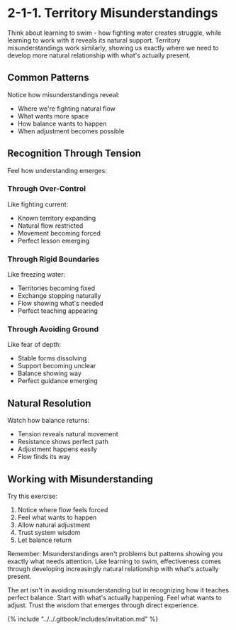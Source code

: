 # 2-1-1. Territory Misunderstandings

Think about learning to swim - how fighting water creates struggle, while learning to work with it reveals its natural support. Territory misunderstandings work similarly, showing us exactly where we need to develop more natural relationship with what's actually present.

## Common Patterns

Notice how misunderstandings reveal:

* Where we're fighting natural flow
* What wants more space
* How balance wants to happen
* When adjustment becomes possible

## Recognition Through Tension

Feel how understanding emerges:

### Through Over-Control

Like fighting current:

* Known territory expanding
* Natural flow restricted
* Movement becoming forced
* Perfect lesson emerging

### Through Rigid Boundaries

Like freezing water:

* Territories becoming fixed
* Exchange stopping naturally
* Flow showing what's needed
* Perfect teaching appearing

### Through Avoiding Ground

Like fear of depth:

* Stable forms dissolving
* Support becoming unclear
* Balance showing way
* Perfect guidance emerging

## Natural Resolution

Watch how balance returns:

* Tension reveals natural movement
* Resistance shows perfect path
* Adjustment happens easily
* Flow finds its way

## Working with Misunderstanding

Try this exercise:

1. Notice where flow feels forced
2. Feel what wants to happen
3. Allow natural adjustment
4. Trust system wisdom
5. Let balance return

Remember: Misunderstandings aren't problems but patterns showing you exactly what needs attention. Like learning to swim, effectiveness comes through developing increasingly natural relationship with what's actually present.

The art isn't in avoiding misunderstanding but in recognizing how it teaches perfect balance. Start with what's actually happening. Feel what wants to adjust. Trust the wisdom that emerges through direct experience.

{% include "../../.gitbook/includes/invitation.md" %}

